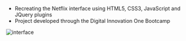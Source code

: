 
 - Recreating the Netflix interface using HTML5, CSS3, JavaScript and JQuery plugins
 - Project developed through the Digital Innovation One Bootcamp

![interface](https://user-images.githubusercontent.com/83976229/137283216-3cb6bb70-7037-4f23-911f-d05d82d44ef0.png)
